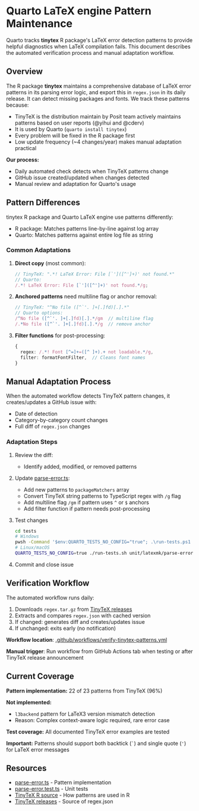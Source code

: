 # Quarto LaTeX engine Pattern Maintenance

Quarto tracks **tinytex** R package's LaTeX error detection patterns to provide helpful diagnostics when LaTeX compilation fails. This document describes the automated verification process and manual adaptation workflow.

## Overview

The R package **tinytex** maintains a comprehensive database of LaTeX error patterns in its parsing error logic, and export this in `regex.json` in its daily release. It can detect missing packages and fonts. We track these patterns because:

- TinyTeX is the distribution maintain by Posit team actively maintains patterns based on user reports (@yihui and @cderv)
- It is used by Quarto (`quarto install tinytex`)
- Every problem will be fixed in the R package first
- Low update frequency (~4 changes/year) makes manual adaptation practical

**Our process:**

- Daily automated check detects when TinyTeX patterns change
- GitHub issue created/updated when changes detected
- Manual review and adaptation for Quarto's usage

## Pattern Differences

tinytex R package and Quarto LaTeX engine use patterns differently:

- R package: Matches patterns line-by-line against log array
- Quarto: Matches patterns against entire log file as string

### Common Adaptations

1. **Direct copy** (most common):

   ```typescript
   // TinyTeX: ".*! LaTeX Error: File [`']([^']+)' not found.*"
   // Quarto:
   /.*! LaTeX Error: File [`']([^']+)' not found.*/g;
   ```

2. **Anchored patterns** need multiline flag or anchor removal:

   ```typescript
   // TinyTeX: "^No file ([^`'. ]+[.]fd)[.].*"
   // Quarto options:
   /^No file ([^`'. ]+[.]fd)[.].*/gm  // multiline flag
   /.*No file ([^`'. ]+[.]fd)[.].*/g  // remove anchor
   ```

3. **Filter functions** for post-processing:

   ```typescript
   {
     regex: /.*! Font [^=]+=([^ ]+).+ not loadable.*/g,
     filter: formatFontFilter,  // Cleans font names
   }
   ```

## Manual Adaptation Process

When the automated workflow detects TinyTeX pattern changes, it creates/updates a GitHub issue with:

- Date of detection
- Category-by-category count changes
- Full diff of `regex.json` changes

### Adaptation Steps

1. Review the diff:

   - Identify added, modified, or removed patterns

2. Update [parse-error.ts](../src/command/render/latexmk/parse-error.ts):

   - Add new patterns to `packageMatchers` array
   - Convert TinyTeX string patterns to TypeScript regex with `/g` flag
   - Add multiline flag `/gm` if pattern uses `^` or `$` anchors
   - Add filter function if pattern needs post-processing

3. Test changes

   ```bash
   cd tests
   # Windows
   pwsh -Command '$env:QUARTO_TESTS_NO_CONFIG="true"; .\run-tests.ps1 unit\latexmk\parse-error.test.ts'
   # Linux/macOS
   QUARTO_TESTS_NO_CONFIG=true ./run-tests.sh unit/latexmk/parse-error.test.ts
   ```

4. Commit and close issue

## Verification Workflow

The automated workflow runs daily:

1. Downloads `regex.tar.gz` from [TinyTeX releases](https://github.com/rstudio/tinytex-releases)
2. Extracts and compares `regex.json` with cached version
3. If changed: generates diff and creates/updates issue
4. If unchanged: exits early (no notification)

**Workflow location**: [.github/workflows/verify-tinytex-patterns.yml](../.github/workflows/verify-tinytex-patterns.yml)

**Manual trigger**: Run workflow from GitHub Actions tab when testing or after TinyTeX release announcement

## Current Coverage

**Pattern implementation:** 22 of 23 patterns from TinyTeX (96%)

**Not implemented:**
- `l3backend` pattern for LaTeX3 version mismatch detection
- Reason: Complex context-aware logic required, rare error case

**Test coverage:** All documented TinyTeX error examples are tested

**Important:** Patterns should support both backtick (`` ` ``) and single quote (`'`) for LaTeX error messages

## Resources

- [parse-error.ts](../src/command/render/latexmk/parse-error.ts) - Pattern implementation
- [parse-error.test.ts](../tests/unit/latexmk/parse-error.test.ts) - Unit tests
- [TinyTeX R source](https://github.com/rstudio/tinytex/blob/main/R/latex.R) - How patterns are used in R
- [TinyTeX releases](https://github.com/rstudio/tinytex-releases) - Source of regex.json
